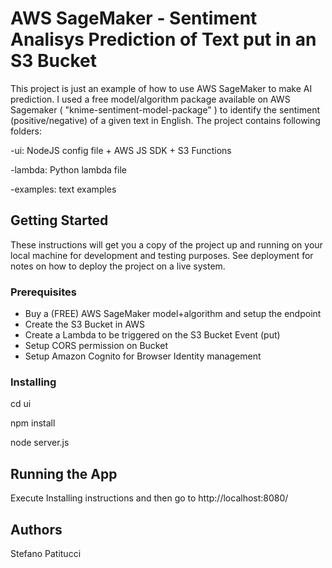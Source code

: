 # AWS SageMaker -  Sentiment Analisys Prediction of Text put in an S3 Bucket

This project is just an example of how to use AWS SageMaker to make AI prediction.
I used a free model/algorithm package available on AWS Sagemaker ( "knime-sentiment-model-package" ) to identify the sentiment (positive/negative) of a given text in English.
The project contains following folders:

-ui: NodeJS config file + AWS JS SDK + S3 Functions

-lambda: Python lambda file

-examples: text examples


## Getting Started

These instructions will get you a copy of the project up and running on your local machine for development and testing purposes. See deployment for notes on how to deploy the project on a live system.

### Prerequisites

- Buy a (FREE) AWS SageMaker model+algorithm and setup the endpoint
- Create the S3 Bucket in AWS 
- Create a Lambda to be triggered on the S3 Bucket Event (put)
- Setup CORS permission on Bucket
- Setup Amazon Cognito for Browser Identity management

### Installing

cd ui

npm install 

node server.js

## Running the App

Execute Installing instructions and then go to http://localhost:8080/

## Authors
Stefano Patitucci 


